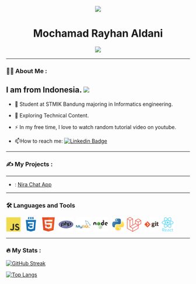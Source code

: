 <div id="header" align="center">
  <img src="https://media.giphy.com/media/dtra4r7NXUlI5XRfOR/giphy.gif" width="100"/>

  <h1>
  Mochamad Rayhan Aldani
</h1>
<img src="https://media.giphy.com/media/WUlplcMpOCEmTGBtBW/giphy.gif" width="30">
</div>

---

### :man_technologist: About Me :
I am from Indonesia. <img src="https://media.giphy.com/media/hvRJCLFzcasrR4ia7z/giphy.gif" width="30px"/>
---

- :telescope: Student at STMIK Bandung majoring in Informatics engineering.

- :seedling: Exploring Technical Content.

- :zap: In my free time, I love to watch random tutorial video on youtube.

- :mailbox:How to reach me: [![Linkedin Badge](https://img.shields.io/badge/-Moch._Rayhan_Aldani-blue?style=flat&logo=Linkedin&logoColor=white)](https://www.linkedin.com/in/moch-rayhan-aldani-859198261/)

---

### :writing_hand: My Projects :
---

- : <a href="https://nira-chat-app.onrender.com/">Nira Chat App</a>

---

### :hammer_and_wrench: Languages and Tools 

<div>
  <img src="https://github.com/devicons/devicon/blob/master/icons/javascript/javascript-original.svg" title="JavaScript" alt="JavaScript" width="40" height="40"/>&nbsp;
  <img src="https://github.com/devicons/devicon/blob/master/icons/css3/css3-plain-wordmark.svg"  title="CSS3" alt="CSS" width="40" height="40"/>&nbsp;
  <img src="https://github.com/devicons/devicon/blob/master/icons/html5/html5-original.svg" title="HTML5" alt="HTML" width="40" height="40"/>&nbsp;
  <img src="https://github.com/devicons/devicon/blob/master/icons/php/php-original.svg" title="PHP"  alt="PHP" width="40" height="40"/>&nbsp;
  <img src="https://github.com/devicons/devicon/blob/master/icons/mysql/mysql-original-wordmark.svg" title="MySQL"  alt="MySQL" width="40" height="40"/>&nbsp;
  <img src="https://github.com/devicons/devicon/blob/master/icons/nodejs/nodejs-original-wordmark.svg" title="NodeJS" alt="NodeJS" width="40" height="40"/>&nbsp;
  <img src="https://github.com/devicons/devicon/blob/master/icons/python/python-original.svg" title="Python" **alt="Python" width="40" height="40"/>
  <img src="https://github.com/devicons/devicon/blob/master/icons/laravel/laravel-original.svg" title="Laravel"  alt="Laravel" width="40" height="40"/>&nbsp;
  <img src="https://github.com/devicons/devicon/blob/master/icons/git/git-original-wordmark.svg" title="Git" **alt="Git" width="40" height="40"/>
  <img src="https://github.com/devicons/devicon/blob/master/icons/react/react-original-wordmark.svg" title="React" alt="React" width="40" height="40"/>&nbsp;
</div>

---

### :fire: My Stats :
[![GitHub Streak](http://github-readme-streak-stats.herokuapp.com?user=aldanirayhan&theme=dark&background=000000)](https://git.io/streak-stats)

[![Top Langs](https://github-readme-stats.vercel.app/api/top-langs/?username=aldanirayhan&layout=compact&theme=vision-friendly-dark)](https://github.com/anuraghazra/github-readme-stats)
